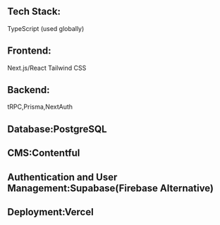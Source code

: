 ## Tech Stack:
TypeScript (used globally)
## Frontend:
Next.js/React
Tailwind CSS

## Backend:
tRPC,Prisma,NextAuth

## Database:PostgreSQL
## CMS:Contentful  
## Authentication and User Management:Supabase(Firebase Alternative)
## Deployment:Vercel
